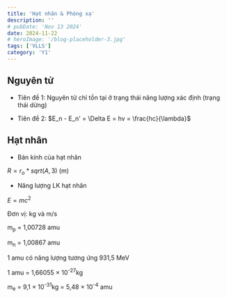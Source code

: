 ```yaml
---
title: 'Hạt nhân & Phóng xạ'
description: ''
# pubDate: 'Nov 13 2024'
date: 2024-11-22
# heroImage: '/blog-placeholder-3.jpg'
tags: ['VLLS']
category: 'Y1'
---
```


## Nguyên tử

- Tiên đề 1: Nguyên tử chỉ tồn tại ở trạng thái năng lượng xác định (trạng thái dừng)

- Tiên đề 2: $E_n - E_n' = \Delta E = hv = \frac{hc}{\lambda}$

## Hạt nhân

- Bán kính của hạt nhân

$R = r_o*sqrt(A,3)$ (m)

- Năng lượng LK hạt nhân

$E = mc^2$

Đơn vị: kg và m/s

m<sub>p</sub> = 1,00728 amu

m<sub>n</sub> = 1,00867 amu

1 amu có năng lượng tương ứng 931,5 MeV

1 amu  =  1,66055 × 10<sup>-27</sup>kg

m<sub>e</sub>  =  9,1 × 10<sup>-31</sup>kg = 5,48 × 10<sup>-4</sup> amu
